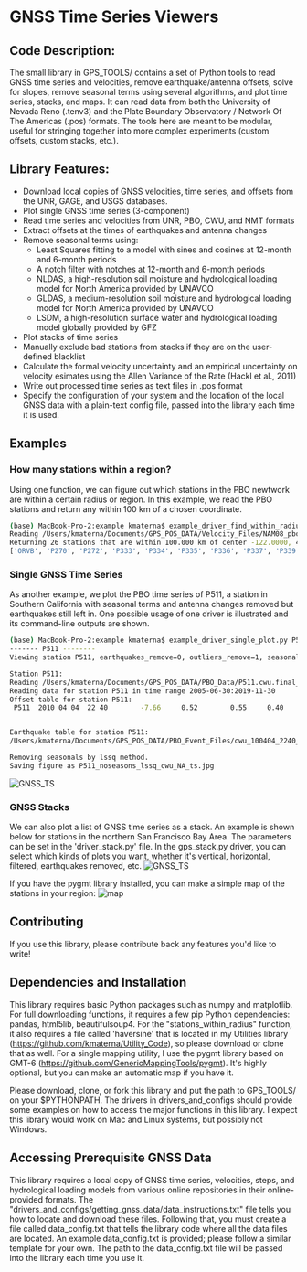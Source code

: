 # GNSS Time Series Viewers

## Code Description: 
The small library in GPS_TOOLS/ contains a set of Python tools to read GNSS time series and velocities, remove earthquake/antenna offsets, solve for slopes, remove seasonal terms using several algorithms, and plot time series, stacks, and maps.  It can read data from both the University of Nevada Reno (.tenv3) and the Plate Boundary Observatory / Network Of The Americas (.pos) formats. The tools here are meant to be modular, useful for stringing together into more complex experiments (custom offsets, custom stacks, etc.).  


## Library Features:
* Download local copies of GNSS velocities, time series, and offsets from the UNR, GAGE, and USGS databases. 
* Plot single GNSS time series (3-component)
* Read time series and velocities from UNR, PBO, CWU, and NMT formats
* Extract offsets at the times of earthquakes and antenna changes
* Remove seasonal terms using: 
	* Least Squares fitting to a model with sines and cosines at 12-month and 6-month periods
	* A notch filter with notches at 12-month and 6-month periods
	* NLDAS, a high-resolution soil moisture and hydrological loading model for North America provided by UNAVCO
	* GLDAS, a medium-resolution soil moisture and hydrological loading model for North America provided by UNAVCO
	* LSDM, a high-resolution surface water and hydrological loading model globally provided by GFZ
* Plot stacks of time series
* Manually exclude bad stations from stacks if they are on the user-defined blacklist
* Calculate the formal velocity uncertainty and an empirical uncertainty on velocity esimates using the Allen Variance of the Rate (Hackl et al., 2011)
* Write out processed time series as text files in .pos format
* Specify the configuration of your system and the location of the local GNSS data with a plain-text config file, passed into the library each time it is used. 


## Examples

### How many stations within a region? 
Using one function, we can figure out which stations in the PBO newtwork are within a certain radius or region. In this example, we read the PBO stations and return any within 100 km of a chosen coordinate. 
```bash
(base) MacBook-Pro-2:example kmaterna$ example_driver_find_within_radius.py 
Reading /Users/kmaterna/Documents/GPS_POS_DATA/Velocity_Files/NAM08_pbovelfile_feb2018.txt
Returning 26 stations that are within 100.000 km of center -122.0000, 40.0000
['ORVB', 'P270', 'P272', 'P333', 'P334', 'P335', 'P336', 'P337', 'P339', 'P341', 'P344', 'P345', 'P346', 'P349', 'P664', 'P665', 'P666', 'P667', 'P668', 'P669', 'P670', 'P671', 'P794', 'QUIN', 'SUTB', 'WDCB']
```


### Single GNSS Time Series
As another example, we plot the PBO time series of P511, a station in Southern California with seasonal terms and antenna changes removed but earthquakes still left in. One possible usage of one driver is illustrated and its command-line outputs are shown. 
```bash
(base) MacBook-Pro-2:example kmaterna$ example_driver_single_plot.py P511
------- P511 --------
Viewing station P511, earthquakes_remove=0, outliers_remove=1, seasonals_remove=1, datasource=cwu, refframe=NA

Station P511: 
Reading /Users/kmaterna/Documents/GPS_POS_DATA/PBO_Data/P511.cwu.final_nam14.pos
Reading data for station P511 in time range 2005-06-30:2019-11-30
Offset table for station P511:
 P511  2010 04 04  22 40        -7.66     0.52        0.55     0.40       3.19     1.87  OffEq ! EQ GU Location   32.14485  244.62646 ID ANSS(ComCat) ci14607652 


Earthquake table for station P511:
/Users/kmaterna/Documents/GPS_POS_DATA/PBO_Event_Files/cwu_100404_2240_eqgu_coseis_kalts.evt: 244.70390  33.88694     0.55    -7.66      0.40     0.52   0.000     3.19     1.87  P511_GGU

Removing seasonals by lssq method.
Saving figure as P511_noseasons_lssq_cwu_NA_ts.jpg 
```
![GNSS_TS](https://github.com/kmaterna/Mendocino_Geodesy/blob/master/drivers_and_configs/example_pngs/P511_noseasons_lssq_cwu_NA_ts.jpg)

### GNSS Stacks
We can also plot a list of GNSS time series as a stack.  An example is shown below for stations in the northern San Francisco Bay Area. The parameters can be set in the 'driver_stack.py' file.  In the gps_stack.py driver, you can select which kinds of plots you want, whether it's vertical, horizontal, filtered, earthquakes removed, etc.
![GNSS_TS](https://github.com/kmaterna/Mendocino_Geodesy/blob/master/drivers_and_configs/example_pngs/NBay_-122.0_38.0_40_TS_noeq.png)

If you have the pygmt library installed, you can make a simple map of the stations in your region: 
![map](https://github.com/kmaterna/Mendocino_Geodesy/blob/master/drivers_and_configs/example_pngs/NBay_-122.0_38.0_40_map.png)


## Contributing
If you use this library, please contribute back any features you'd like to write! 


## Dependencies and Installation
This library requires basic Python packages such as numpy and matplotlib. For full downloading functions, it requires a few pip Python dependencies: pandas, html5lib, beautifulsoup4. For the "stations_within_radius" function, it also requires a file called 'haversine' that is located in my Utilities library (https://github.com/kmaterna/Utility_Code), so please download or clone that as well. For a single mapping utility, I use the pygmt library based on GMT-6 (https://github.com/GenericMappingTools/pygmt). It's highly optional, but you can make an automatic map if you have it.  

Please download, clone, or fork this library and put the path to GPS_TOOLS/ on your $PYTHONPATH. The drivers in drivers_and_configs should provide some examples on how to access the major functions in this library.  I expect this library would work on Mac and Linux systems, but possibly not Windows. 


## Accessing Prerequisite GNSS Data
This library requires a local copy of GNSS time series, velocities, steps, and hydrological loading models from various online repositories in their online-provided formats. The "drivers_and_configs/getting_gnss_data/data_instructions.txt" file tells you how to locate and download these files.  Following that, you must create a file called data_config.txt that tells the library code where all the data files are located.  An example data_config.txt is provided; please follow a similar template for your own. The path to the data_config.txt file will be passed into the library each time you use it.  

